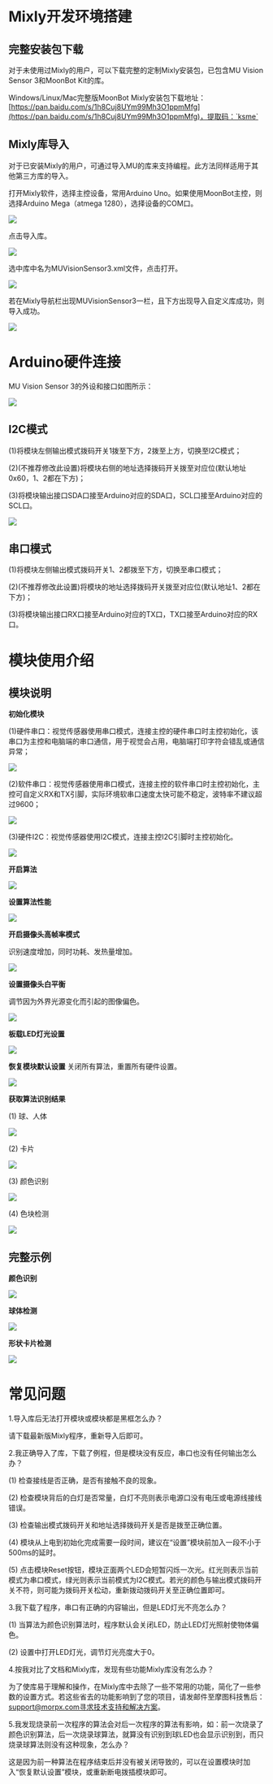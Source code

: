 # Mixly开发环境搭建

## 完整安装包下载

对于未使用过Mixly的用户，可以下载完整的定制Mixly安装包，已包含MU Vision Sensor 3和MoonBot Kit的库。

Windows/Linux/Mac完整版MoonBot Mixly安装包下载地址：[https://pan.baidu.com/s/1h8Cuj8UYm99Mh3O1ppmMfg](https://pan.baidu.com/s/1h8Cuj8UYm99Mh3O1ppmMfg)，提取码：`ksme`

## Mixly库导入

对于已安装Mixly的用户，可通过导入MU的库来支持编程。此方法同样适用于其他第三方库的导入。

打开Mixly软件，选择主控设备，常用Arduino Uno。如果使用MoonBot主控，则选择Arduino Mega（atmega 1280），选择设备的COM口。

![](./images/MUVS3_Mixly_hardware.png)

点击导入库。

![](./images/MUVS3_Mixly_import.png)

选中库中名为MUVisionSensor3.xml文件，点击打开。

![](./images/MUVS3_Mixly_file.png)

若在Mixly导航栏出现MUVisionSensor3一栏，且下方出现导入自定义库成功，则导入成功。

![](./images/MUVS3_Mixly_imported.png)

# Arduino硬件连接

MU Vision Sensor 3的外设和接口如图所示：

![](./images/MUVS3_pinout.png)

## I2C模式

(1)将模块左侧输出模式拨码开关1拨至下方，2拨至上方，切换至I2C模式；

(2)(不推荐修改此设置)将模块右侧的地址选择拨码开关拨至对应位(默认地址0x60，1、2都在下方)；

(3)将模块输出接口SDA口接至Arduino对应的SDA口，SCL口接至Arduino对应的SCL口。

![](./images/MUVS3_Arduino_connect.png)

## 串口模式

(1)将模块左侧输出模式拨码开关1、2都拨至下方，切换至串口模式；

(2)(不推荐修改此设置)将模块的地址选择拨码开关拨至对应位(默认地址1、2都在下方)；

(3)将模块输出接口RX口接至Arduino对应的TX口，TX口接至Arduino对应的RX口。

# 模块使用介绍

## 模块说明

**初始化模块**

(1)硬件串口：视觉传感器使用串口模式，连接主控的硬件串口时主控初始化，该串口为主控和电脑端的串口通信，用于视觉会占用，电脑端打印字符会错乱或通信异常；

![](./images/Mixly_block_serial_init.png)

(2)软件串口：视觉传感器使用串口模式，连接主控的软件串口时主控初始化，主控可自定义RX和TX引脚，实际环境软串口速度太快可能不稳定，波特率不建议超过9600；

![](./images/Mixly_block_softserial_init.png)

(3)硬件I2C：视觉传感器使用I2C模式，连接主控I2C引脚时主控初始化。

![](./images/Mixly_block_i2c_init.png)

**开启算法**

![](./images/Mixly_block_enable_algorithm.png)

**设置算法性能**

![](./images/Mixly_block_algorithm_performance.png)

**开启摄像头高帧率模式**

识别速度增加，同时功耗、发热量增加。

![](./images/Mixly_block_highFPS.png)

**设置摄像头白平衡**

调节因为外界光源变化而引起的图像偏色。

![](./images/Mixly_block_setWB.png)

**板载LED灯光设置**

![](./images/Mixly_block_setLED.png)

**恢复模块默认设置**
关闭所有算法，重置所有硬件设置。

![](./images/Mixly_block_setdefault.png)

**获取算法识别结果**

(1) 球、人体

![](./images/Mixly_block_ball_detect.png)

(2) 卡片

![](./images/Mixly_block_card_detect.png)

(3) 颜色识别

![](./images/Mixly_block_color_recognition.png)

(4) 色块检测

![](./images/Mixly_block_color_block.png)

## 完整示例

**颜色识别**

![](./images/Mixly_example_color_recognition.png)

**球体检测**

![](./images/Mixly_example_ball_detect.png)

**形状卡片检测**

![](./images/Mixly_example_card_detect.png)

# 常见问题

1.导入库后无法打开模块或模块都是黑框怎么办？
 
请下载最新版Mixly程序，重新导入后即可。  

2.我正确导入了库，下载了例程，但是模块没有反应，串口也没有任何输出怎么办？ 
  
(1) 检查接线是否正确，是否有接触不良的现象。

(2) 检查模块背后的白灯是否常量，白灯不亮则表示电源口没有电压或电源线接线错误。

(3) 检查输出模式拨码开关和地址选择拨码开关是否是拨至正确位置。

(4) 模块从上电到初始化完成需要一段时间，建议在“设置”模块前加入一段不小于500ms的延时。  
 
(5) 点击模块Reset按钮，模块正面两个LED会短暂闪烁一次光。红光则表示当前模式为串口模式，绿光则表示当前模式为I2C模式。若光的颜色与输出模式拨码开关不符，则可能为拨码开关松动，重新拨动拨码开关至正确位置即可。  

3.我下载了程序，串口有正确的内容输出，但是LED灯光不亮怎么办？  

(1) 当算法为颜色识别算法时，程序默认会关闭LED，防止LED灯光照射使物体偏色。  

(2) 设置中打开LED灯光，调节灯光亮度大于0。  

4.按我对比了文档和Mixly库，发现有些功能Mixly库没有怎么办？  

为了使库易于理解和操作，在Mixly库中去除了一些不常用的功能，简化了一些参数的设置方式。若这些省去的功能影响到了您的项目，请发邮件至摩图科技售后：support@morpx.com寻求技术支持和解决方案。  

5.我发现烧录前一次程序的算法会对后一次程序的算法有影响，如：前一次烧录了颜色识别算法，后一次烧录球算法，就算没有识别到球LED也会显示识别到，而只烧录球算法则没有这种现象，怎么办？  

这是因为前一种算法在程序结束后并没有被关闭导致的，可以在设置模块时加入“恢复默认设置”模块，或重新断电拨插模块即可。  
